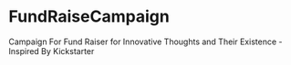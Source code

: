 # FundRaiseCampaign
Campaign For Fund Raiser for Innovative Thoughts and Their Existence - Inspired By Kickstarter
